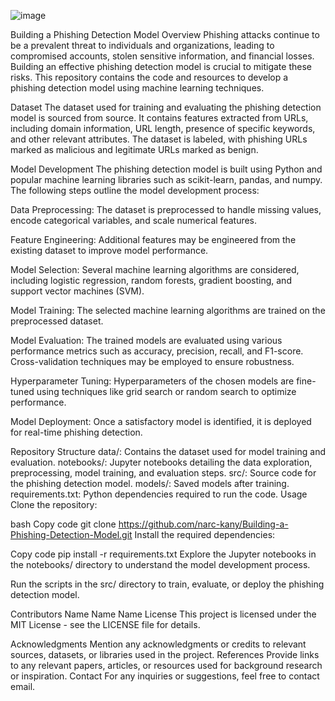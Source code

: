 ![image](https://github.com/narc-kany/Building-a-Phishing-Detection-Model/assets/86925605/ad91d9fa-9067-48ad-8dac-fb0d6320c78f)

Building a Phishing Detection Model
Overview
Phishing attacks continue to be a prevalent threat to individuals and organizations, leading to compromised accounts, stolen sensitive information, and financial losses. Building an effective phishing detection model is crucial to mitigate these risks. This repository contains the code and resources to develop a phishing detection model using machine learning techniques.

Dataset
The dataset used for training and evaluating the phishing detection model is sourced from source. It contains features extracted from URLs, including domain information, URL length, presence of specific keywords, and other relevant attributes. The dataset is labeled, with phishing URLs marked as malicious and legitimate URLs marked as benign.

Model Development
The phishing detection model is built using Python and popular machine learning libraries such as scikit-learn, pandas, and numpy. The following steps outline the model development process:

Data Preprocessing: The dataset is preprocessed to handle missing values, encode categorical variables, and scale numerical features.

Feature Engineering: Additional features may be engineered from the existing dataset to improve model performance.

Model Selection: Several machine learning algorithms are considered, including logistic regression, random forests, gradient boosting, and support vector machines (SVM).

Model Training: The selected machine learning algorithms are trained on the preprocessed dataset.

Model Evaluation: The trained models are evaluated using various performance metrics such as accuracy, precision, recall, and F1-score. Cross-validation techniques may be employed to ensure robustness.

Hyperparameter Tuning: Hyperparameters of the chosen models are fine-tuned using techniques like grid search or random search to optimize performance.

Model Deployment: Once a satisfactory model is identified, it is deployed for real-time phishing detection.

Repository Structure
data/: Contains the dataset used for model training and evaluation.
notebooks/: Jupyter notebooks detailing the data exploration, preprocessing, model training, and evaluation steps.
src/: Source code for the phishing detection model.
models/: Saved models after training.
requirements.txt: Python dependencies required to run the code.
Usage
Clone the repository:

bash
Copy code
git clone https://github.com/narc-kany/Building-a-Phishing-Detection-Model.git
Install the required dependencies:

Copy code
pip install -r requirements.txt
Explore the Jupyter notebooks in the notebooks/ directory to understand the model development process.

Run the scripts in the src/ directory to train, evaluate, or deploy the phishing detection model.

Contributors
Name
Name
Name
License
This project is licensed under the MIT License - see the LICENSE file for details.

Acknowledgments
Mention any acknowledgments or credits to relevant sources, datasets, or libraries used in the project.
References
Provide links to any relevant papers, articles, or resources used for background research or inspiration.
Contact
For any inquiries or suggestions, feel free to contact email.
